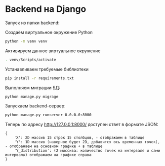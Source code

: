 # Backend на Django

Запуск из папки backend:

Создаём виртуальное окружение Python
```bash
python -m venv venv
```

Активируем данное виртуальное окружение
```bash
. venv/Scripts/activate
```

Устанавливаем требуемые библиотеки
```bash
pip install -r requirements.txt
```

Выполняем миграции БД:
```bash
python manage.py migrage
```

Запускаем backend-сервер:
```bash
python manage.py runserver 0.0.0.0:8000
```

Теперь по адресу http://127.0.0.1:8000/ доступен ответ в формате JSON:

```
{
    'X': 2D массив 15 строк 15 столбцов, - отображаем в таблице
    'Y': 1D массив (наверное будет 2D, добавится ось временных точек), - отображаем на основном графике + в таблице
    'Y_distribution': (2 миссива: количество точек на интервале и сами интервалы) отображаем на графике справа
}
```
